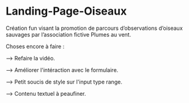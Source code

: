# Landing-Page-Oiseaux


Création fun visant la promotion de parcours d’observations d’oiseaux sauvages par l’association fictive Plumes au vent.


Choses encore à faire :

--> Refaire la vidéo.

--> Améliorer l'intéraction avec le formulaire.

--> Petit soucis de style sur l'input type range.

--> Contenu textuel à peaufiner.
